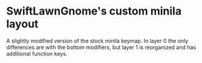 # SwiftLawnGnome's custom minila layout

A slightly modified version of the stock minila keymap. 
In layer 0 the only differences are with the bottom modifiers, but layer 1 is reorganized and has additional function keys.
